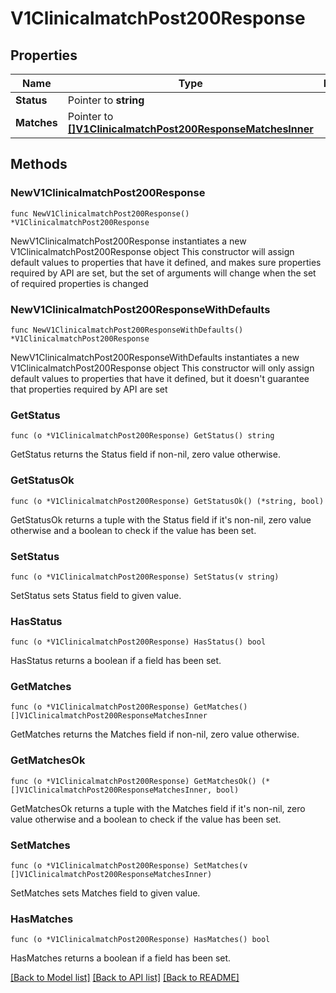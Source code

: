 # V1ClinicalmatchPost200Response

## Properties

Name | Type | Description | Notes
------------ | ------------- | ------------- | -------------
**Status** | Pointer to **string** |  | [optional] 
**Matches** | Pointer to [**[]V1ClinicalmatchPost200ResponseMatchesInner**](V1ClinicalmatchPost200ResponseMatchesInner.md) |  | [optional] 

## Methods

### NewV1ClinicalmatchPost200Response

`func NewV1ClinicalmatchPost200Response() *V1ClinicalmatchPost200Response`

NewV1ClinicalmatchPost200Response instantiates a new V1ClinicalmatchPost200Response object
This constructor will assign default values to properties that have it defined,
and makes sure properties required by API are set, but the set of arguments
will change when the set of required properties is changed

### NewV1ClinicalmatchPost200ResponseWithDefaults

`func NewV1ClinicalmatchPost200ResponseWithDefaults() *V1ClinicalmatchPost200Response`

NewV1ClinicalmatchPost200ResponseWithDefaults instantiates a new V1ClinicalmatchPost200Response object
This constructor will only assign default values to properties that have it defined,
but it doesn't guarantee that properties required by API are set

### GetStatus

`func (o *V1ClinicalmatchPost200Response) GetStatus() string`

GetStatus returns the Status field if non-nil, zero value otherwise.

### GetStatusOk

`func (o *V1ClinicalmatchPost200Response) GetStatusOk() (*string, bool)`

GetStatusOk returns a tuple with the Status field if it's non-nil, zero value otherwise
and a boolean to check if the value has been set.

### SetStatus

`func (o *V1ClinicalmatchPost200Response) SetStatus(v string)`

SetStatus sets Status field to given value.

### HasStatus

`func (o *V1ClinicalmatchPost200Response) HasStatus() bool`

HasStatus returns a boolean if a field has been set.

### GetMatches

`func (o *V1ClinicalmatchPost200Response) GetMatches() []V1ClinicalmatchPost200ResponseMatchesInner`

GetMatches returns the Matches field if non-nil, zero value otherwise.

### GetMatchesOk

`func (o *V1ClinicalmatchPost200Response) GetMatchesOk() (*[]V1ClinicalmatchPost200ResponseMatchesInner, bool)`

GetMatchesOk returns a tuple with the Matches field if it's non-nil, zero value otherwise
and a boolean to check if the value has been set.

### SetMatches

`func (o *V1ClinicalmatchPost200Response) SetMatches(v []V1ClinicalmatchPost200ResponseMatchesInner)`

SetMatches sets Matches field to given value.

### HasMatches

`func (o *V1ClinicalmatchPost200Response) HasMatches() bool`

HasMatches returns a boolean if a field has been set.


[[Back to Model list]](../README.md#documentation-for-models) [[Back to API list]](../README.md#documentation-for-api-endpoints) [[Back to README]](../README.md)


